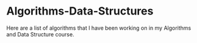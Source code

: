 # Algorithms-Data-Structures
Here are a list of algorithms that I have been working on in my Algorithms and Data Structure course.